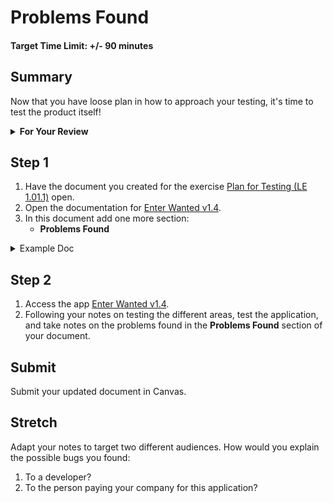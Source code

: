 # Problems Found

#### Target Time Limit: +/- 90 minutes

## Summary

Now that you have loose plan in how to approach your testing, it's time to test
the product itself!

<details  markdown="1"> <summary> <strong> For Your Review </strong> </summary>

If you're feeling uncertain on where to start in this project, look over the
following:

- Skills Practice
  - <a href="https://devmountain.github.io/qa_student_assignments/units/unit_1_fundamentals/1.01/sp1.01.1.html" target="_blank">Hands
    on Testing</a>
  - <a href="https://devmountain.github.io/qa_student_assignments/units/unit_1_fundamentals/1.01/sp1.01.2.html" target="_blank">Document
    Review</a>
  - <a href="https://devmountain.github.io/qa_student_assignments/units/unit_1_fundamentals/1.01/sp1.01.3.html" target="_blank">Exploratory
    Testing</a>

</details>

## Step 1

1. Have the document you created for the exercise
   <a href="https://devmountain.github.io/qa_student_assignments/units/unit_1_fundamentals/1.01/le1.01.1.html" target="_blank">Plan
   for Testing (LE 1.01.1)</a> open.
1. Open the documentation for
   <a target="_blank" href="https://devmountain-qa.github.io/enter-wanted/1.4_README.html">Enter
   Wanted v1.4</a>.
1. In this document add one more section:
   - **Problems Found**

<details  markdown="1"> <summary> Example Doc </summary>

- Questions

1. How do I...?
2. Why would a user...?
3. Where should...?

- Testing

* (Some area)
  - I would test this area by doing x, y, and then z.
* (Some other area)
  - This I'd test the same, except a instead of x.
* etc...

- Problems Found

</details>

## Step 2

1. Access the app
   <a target="_blank" href="https://devmountain-qa.github.io/enter-wanted/1.4_Assignment/index.html">Enter
   Wanted v1.4</a>.
1. Following your notes on testing the different areas, test the application,
   and take notes on the problems found in the **Problems Found** section of
   your document.

## Submit

Submit your updated document in Canvas.

## Stretch

Adapt your notes to target two different audiences. How would you explain the
possible bugs you found:

1. To a developer?
1. To the person paying your company for this application?

